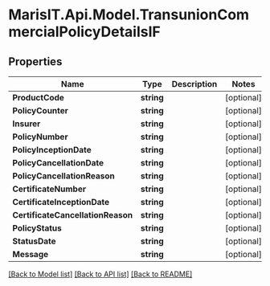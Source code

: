 
# MarisIT.Api.Model.TransunionCommercialPolicyDetailsIF

## Properties

Name | Type | Description | Notes
------------ | ------------- | ------------- | -------------
**ProductCode** | **string** |  | [optional] 
**PolicyCounter** | **string** |  | [optional] 
**Insurer** | **string** |  | [optional] 
**PolicyNumber** | **string** |  | [optional] 
**PolicyInceptionDate** | **string** |  | [optional] 
**PolicyCancellationDate** | **string** |  | [optional] 
**PolicyCancellationReason** | **string** |  | [optional] 
**CertificateNumber** | **string** |  | [optional] 
**CertificateInceptionDate** | **string** |  | [optional] 
**CertificateCancellationReason** | **string** |  | [optional] 
**PolicyStatus** | **string** |  | [optional] 
**StatusDate** | **string** |  | [optional] 
**Message** | **string** |  | [optional] 

[[Back to Model list]](../README.md#documentation-for-models)
[[Back to API list]](../README.md#documentation-for-api-endpoints)
[[Back to README]](../README.md)


